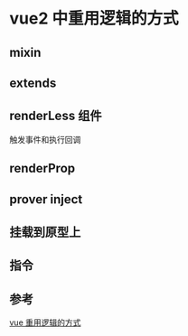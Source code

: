 # vue2 中重用逻辑的方式

## mixin

## extends

## renderLess 组件

触发事件和执行回调

## renderProp

## prover inject

## 挂载到原型上

## 指令

## 参考

[vue 重用逻辑的方式](http://www.w3cplus.com/vue/reusing-logic-in-vue-components.html)
